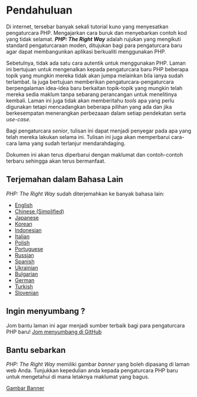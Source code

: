# Pendahuluan

Di internet, tersebar banyak sekali tutorial kuno yang menyesatkan pengaturcara PHP.
Mengajarkan cara buruk dan menyebarkan contoh kod yang tidak selamat.
___PHP: The Right Way___ adalah rujukan yang mengikuti standard pengaturcaraan moden,
ditujukan bagi para pengaturcara baru agar dapat membangunkan aplikasi berkualiti menggunakan PHP.

Sebetulnya, tidak ada satu cara autentik untuk menggunakan PHP. Laman ini bertujuan untuk mengenalkan
kepada pengaturcara baru PHP beberapa topik yang mungkin mereka tidak akan jumpa melainkan bila ianya
sudah terlambat. Ia juga bertujuan memberikan pengaturcara-pengaturcara berpengalaman idea-idea baru
berkaitan topik-topik yang mungkin telah mereka sedia maklum tanpa sebarang perancangan untuk menelitinya
kembali. Laman ini juga tidak akan memberitahu _tools_ apa yang perlu digunakan tetapi mencadangkan
beberapa pilihan yang ada dan jika berkesempatan menerangkan perbezaaan dalam setiap pendekatan serta
_use-case_.

Bagi pengaturcara _senior_, tulisan ini dapat menjadi penyegar pada apa yang telah
mereka lakukan selama ini. Tulisan ini juga akan memperbarui cara-cara lama yang sudah
terlanjur mendarahdaging.

Dokumen ini akan terus diperbarui dengan maklumat dan contoh-contoh terbaru sehingga akan terus bermanfaat.

## Terjemahan dalam Bahasa Lain

_PHP: The Right Way_ sudah diterjemahkan ke banyak bahasa lain:

* [English](http://www.phptherightway.com)
* [Chinese (Simplified)](http://wulijun.github.com/php-the-right-way)
* [Japanese](http://ja.phptherightway.com)
* [Korean](http://wafe.github.io/php-the-right-way/)
* [Indonesian](http://id.phptherightway.com)
* [Italian](http://it.phptherightway.com/)
* [Polish](http://pl.phptherightway.com/)
* [Portuguese](http://br.phptherightway.com/)
* [Russian](http://getjump.github.io/ru-php-the-right-way)
* [Spanish](http://phpdevenezuela.github.io/php-the-right-way/)
* [Ukrainian](http://iflista.github.com/php-the-right-way/)
* [Bulgarian](http://bg.phptherightway.com/)
* [German](http://rwetzlmayr.github.io/php-the-right-way/)
* [Turkish](http://hkulekci.github.io/php-the-right-way/)
* [Slovenian](http://sl.phptherightway.com)

## Ingin menyumbang ?

Jom bantu laman ini agar menjadi sumber terbaik bagi para pengaturcara PHP baru! [Jom menyumbang di GitHub][1]

## Bantu sebarkan

_PHP: The Right Way_ memiliki gambar _banner_ yang boleh dipasang di laman web Anda. Tunjukkan kepedulian anda
kepada pengaturcara PHP baru untuk mengetahui di mana letaknya maklumat yang bagus.

[Gambar Banner][2]

[1]: https://github.com/andylibrian/php-the-right-way/tree/gh-pages
[2]: /banners.html
